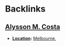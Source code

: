 
# Backlinks
## [Alysson M. Costa](<Alysson M. Costa.md>)
- **[Location](<Location.md>):** [Melbourne](<Melbourne.md>),

